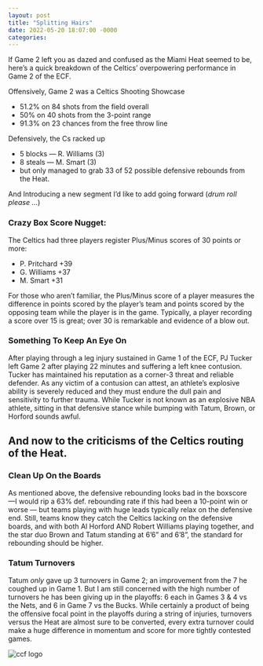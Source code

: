 ```yaml
---
layout: post
title: "Splitting Hairs"
date: 2022-05-20 18:07:00 -0000
categories: 
---
```


If Game 2 left you as dazed and confused as the Miami Heat seemed to be, here’s a quick breakdown of the Celtics’ overpowering performance in Game 2 of the ECF.

Offensively, Game 2 was a Celtics Shooting Showcase
- 51.2% on 84 shots from the field overall
- 50% on 40 shots from the 3-point range
- 91.3% on 23 chances from the free throw line

Defensively, the Cs racked up
- 5 blocks — R. Williams (3) 
- 8 steals — M. Smart (3)
- but only managed to grab 33 of 52 possible defensive rebounds from the Heat.

And Introducing a new segment I’d like to add going forward (_drum roll please …_)
### Crazy Box Score Nugget:
The Celtics had three players register Plus/Minus scores of 30 points or more:
- P. Pritchard +39
- G. Williams +37
- M. Smart +31

For those who aren’t familiar, the Plus/Minus score of a player measures the difference in points scored by the player’s team and points scored by the opposing team while the player is in the game. Typically, a player recording a score over 15 is great; over 30 is remarkable and evidence of a blow out.

### Something To Keep An Eye On
After playing through a leg injury sustained in Game 1 of the ECF, PJ Tucker left Game 2 after playing 22 minutes and suffering a left knee contusion. Tucker has maintained his reputation as a corner-3 threat and reliable defender. As any victim of a contusion can attest, an athlete’s explosive ability is severely reduced and they must endure the dull pain and sensitivity to further trauma. While Tucker is not known as an explosive NBA athlete, sitting in that defensive stance while bumping with Tatum, Brown, or Horford sounds awful.

## And now to the criticisms of the Celtics routing of the Heat.

### Clean Up On the Boards
As mentioned above, the defensive rebounding looks bad in the boxscore —I would rip a 63% def. rebounding rate if this had been a 10-point win or worse — but teams playing with huge leads typically relax on the defensive end. Still, teams know they catch the Celtics lacking on the defensive boards, and with both Al Horford AND Robert Williams playing together, and the star duo Brown and Tatum standing at 6’6” and 6’8”, the standard for rebounding should be higher. 

### Tatum Turnovers
Tatum _only_ gave up 3 turnovers in Game 2; an improvement from the 7 he coughed up in Game 1. But I am still concerned with the high number of turnovers he has been giving up in the playoffs: 6 each in Games 3 & 4 vs the Nets, and 6 in Game 7 vs the Bucks. While certainly a product of being the offensive focal point in the playoffs during a string of injuries, turnovers versus the Heat are almost sure to be converted, every extra turnover could make a huge difference in momentum and score for more tightly contested games.

![ccf logo](/criticalcelticsfan/assets/ccflogo.jpg)
